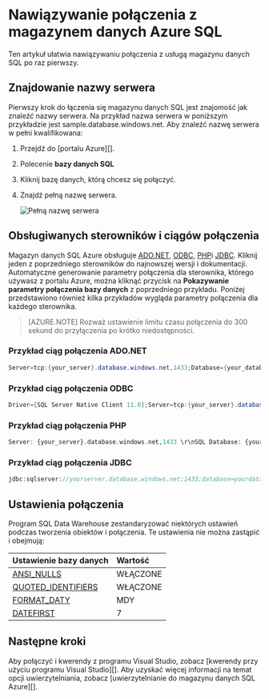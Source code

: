 <properties
   pageTitle="Nawiązywanie połączenia z magazynem danych Azure SQL | Microsoft Azure"
   description="Jak znaleźć serwera nazw i ciąg połączenia dla swojego do magazynu danych SQL Azure"
   services="sql-data-warehouse"
   documentationCenter="NA"
   authors="sonyam"
   manager="barbkess"
   editor=""/>

<tags
   ms.service="sql-data-warehouse"
   ms.devlang="NA"
   ms.topic="get-started-article"
   ms.tgt_pltfrm="NA"
   ms.workload="data-services"
   ms.date="09/26/2016"
   ms.author="sonyama;barbkess"/>

# <a name="connect-to-azure-sql-data-warehouse"></a>Nawiązywanie połączenia z magazynem danych Azure SQL

Ten artykuł ułatwia nawiązywaniu połączenia z usługą magazynu danych SQL po raz pierwszy.

## <a name="find-your-server-name"></a>Znajdowanie nazwy serwera

Pierwszy krok do łączenia się magazynu danych SQL jest znajomość jak znaleźć nazwy serwera.  Na przykład nazwa serwera w poniższym przykładzie jest sample.database.windows.net. Aby znaleźć nazwę serwera w pełni kwalifikowana:

1. Przejdź do [portalu Azure][].
2. Polecenie **bazy danych SQL** 
3. Kliknij bazę danych, którą chcesz się połączyć.
4. Znajdź pełną nazwę serwera.

    ![Pełną nazwę serwera][1]

## <a name="supported-drivers-and-connection-strings"></a>Obsługiwanych sterowników i ciągów połączenia

Magazyn danych SQL Azure obsługuje [ADO.NET][], [ODBC][], [PHP][]i [JDBC][]. Kliknij jeden z poprzedniego sterowników do najnowszej wersji i dokumentacji. Automatyczne generowanie parametry połączenia dla sterownika, którego używasz z portalu Azure, można kliknąć przycisk na **Pokazywanie parametry połączenia bazy danych** z poprzedniego przykładu.  Poniżej przedstawiono również kilka przykładów wygląda parametry połączenia dla każdego sterownika.

> [AZURE.NOTE] Rozważ ustawienie limitu czasu połączenia do 300 sekund do przyłączenia po krótko niedostępności.

### <a name="adonet-connection-string-example"></a>Przykład ciąg połączenia ADO.NET

```C#
Server=tcp:{your_server}.database.windows.net,1433;Database={your_database};User ID={your_user_name};Password={your_password_here};Encrypt=True;TrustServerCertificate=False;Connection Timeout=30;
```

### <a name="odbc-connection-string-example"></a>Przykład ciąg połączenia ODBC

```C#
Driver={SQL Server Native Client 11.0};Server=tcp:{your_server}.database.windows.net,1433;Database={your_database};Uid={your_user_name};Pwd={your_password_here};Encrypt=yes;TrustServerCertificate=no;Connection Timeout=30;
```

### <a name="php-connection-string-example"></a>Przykład ciąg połączenia PHP

```PHP
Server: {your_server}.database.windows.net,1433 \r\nSQL Database: {your_database}\r\nUser Name: {your_user_name}\r\n\r\nPHP Data Objects(PDO) Sample Code:\r\n\r\ntry {\r\n   $conn = new PDO ( \"sqlsrv:server = tcp:{your_server}.database.windows.net,1433; Database = {your_database}\", \"{your_user_name}\", \"{your_password_here}\");\r\n    $conn->setAttribute( PDO::ATTR_ERRMODE, PDO::ERRMODE_EXCEPTION );\r\n}\r\ncatch ( PDOException $e ) {\r\n   print( \"Error connecting to SQL Server.\" );\r\n   die(print_r($e));\r\n}\r\n\rSQL Server Extension Sample Code:\r\n\r\n$connectionInfo = array(\"UID\" => \"{your_user_name}\", \"pwd\" => \"{your_password_here}\", \"Database\" => \"{your_database}\", \"LoginTimeout\" => 30, \"Encrypt\" => 1, \"TrustServerCertificate\" => 0);\r\n$serverName = \"tcp:{your_server}.database.windows.net,1433\";\r\n$conn = sqlsrv_connect($serverName, $connectionInfo);
```

### <a name="jdbc-connection-string-example"></a>Przykład ciąg połączenia JDBC

```Java
jdbc:sqlserver://yourserver.database.windows.net:1433;database=yourdatabase;user={your_user_name};password={your_password_here};encrypt=true;trustServerCertificate=false;hostNameInCertificate=*.database.windows.net;loginTimeout=30;
```

## <a name="connection-settings"></a>Ustawienia połączenia

Program SQL Data Warehouse zestandaryzować niektórych ustawień podczas tworzenia obiektów i połączenia. Te ustawienia nie można zastąpić i obejmują:

| Ustawienie bazy danych       | Wartość                        |
| :--------------------- | :--------------------------- |
| [ANSI_NULLS][]         | WŁĄCZONE                           |
| [QUOTED_IDENTIFIERS][] | WŁĄCZONE                           |
| [FORMAT_DATY][]         | MDY                          |
| [DATEFIRST][]          | 7                            |

## <a name="next-steps"></a>Następne kroki

Aby połączyć i kwerendy z programu Visual Studio, zobacz [kwerendy przy użyciu programu Visual Studio][]. Aby uzyskać więcej informacji na temat opcji uwierzytelniania, zobacz [uwierzytelnianie do magazynu danych SQL Azure][].

<!--Articles-->
[Kwerenda z programu Visual Studio]: ./sql-data-warehouse-query-visual-studio.md
[Uwierzytelnianie do magazynu danych Azure SQL]: ./sql-data-warehouse-authentication.md

<!--MSDN references-->
[ADO.NET]: https://msdn.microsoft.com/library/e80y5yhx(v=vs.110).aspx
[ODBC]: https://msdn.microsoft.com/library/jj730314.aspx
[PHP]: https://msdn.microsoft.com/library/cc296172.aspx?f=255&MSPPError=-2147217396
[JDBC]: https://msdn.microsoft.com/library/mt484311(v=sql.110).aspx
[ANSI_NULLS]: https://msdn.microsoft.com/library/ms188048.aspx
[QUOTED_IDENTIFIERS]: https://msdn.microsoft.com/library/ms174393.aspx
[FORMAT_DATY]: https://msdn.microsoft.com/library/ms189491.aspx
[DATEFIRST]: https://msdn.microsoft.com/library/ms181598.aspx

<!--Other-->
[Azure portal]: https://portal.azure.com

<!--Image references-->
[1]: media/sql-data-warehouse-connect-overview/get-server-name.png


